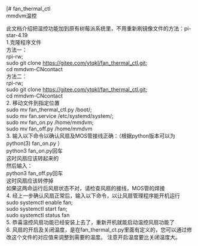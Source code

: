 [# fan_thermal_ctl  
mmdvm温控  

此文档介绍把温控功能加到原有树莓派系统里，不用重新刷镜像文件的方法：pi-star-4.19  
1.克隆程序文件  
方法一：  
rpi-rw;   
sudo git clone https://gitee.com/ytqkl/fan_thermal_ctl.git;    
cd mmdvm-CNcontact    
方法二：  
rpi-rw;   
sudo git clone https://gitee.com/ytqkl/fan_thermal_ctl.git;  
cd mmdvm-CNcontact    
2. 移动文件到指定位置     
sudo mv fan_thermal_ctl.py /boot/;  
sudo mv fan.service /etc/systemd/system/;  
sudo mv fan_on.py /home/mmdvm;  
sudo mv fan_off.py /home/mmdvm  
3. 输入以下命令以确认风扇及MOS管接线正确：（根据python版本可以为python(3) fan_on.py ）     
python3 fan_on.py回车  
这时风扇应该转起来的  
然后输入：  
python3 fan_off.py回车  
这时风扇应该转停掉  
如果这两命运行后风扇状态不对，请检查风扇的接线，MOS管的焊接  
4. 经上一步确认风扇正常后，输入以下命令，以让风扇管理程序能开机运行      
sudo systemctl enable fan;  
sudo systemctl start fan;  
sudo systemctl status fan  
5. 恭喜温控风扇功能已经安装上去了，重新开机就能启动温控风扇功能了      
6. 风扇的开启及关闭温度，是在fan_thermal_ct.py里面有定义的，您可以通过修改这个文件的对应值来调整到需要的温度。 注意开启温度要比关闭温度大。

